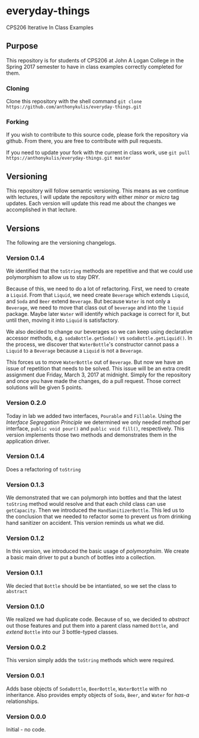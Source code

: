 # everyday-things
CPS206 Iterative In Class Examples

## Purpose
This repository is for students of CPS206 at John A Logan College in the Spring 2017 semester to have in class examples correctly completed for them. 

### Cloning
Clone this repository with the shell command `git clone https://github.com/anthonykulis/everyday-things.git`

### Forking
If you wish to contribute to this source code, please fork the repository via github. From there, you are free to contribute with pull requests.

If you need to update your fork with the current in class work, use `git pull https://anthonykulis/everyday-things.git master`

## Versioning
This repository will follow semantic versioning. This means as we continue with lectures, I will update the repository with either *minor* or *micro* tag updates. Each version will update this read me about the changes we accomplished in that lecture.

## Versions
The following are the versioning changelogs.

### Version 0.1.4
We identified that the `toString` methods are repetitive and that we could use polymorphism to allow us to stay DRY.

Because of this, we need to do a lot of refactoring. First, we need to create a `Liquid`. From that `Liquid`, we need create `Beverage` which extends `Liquid`, and `Soda` and `Beer` extend `Beverage`. But because `Water` is not only a `Beverage`, we need to move that class out of `beverage` and into the `liquid` package. Maybe later `Water` will identify which package is correct for it, but until then, moving it into `Liquid` is satisfactory.

We also decided to change our beverages so we can keep using declarative accessor methods, e.g. `sodaBottle.getSoda()` vs `sodaBottle.getLiquid()`. In the process, we discover that `WaterBottle`'s constructor cannot pass a `Liquid` to a `Beverage` because a `Liquid` is not a `Beverage`. 

This forces us to move `WaterBottle` out of `Beverage`. But now we have an issue of repetition that needs to be solved. This issue will be an extra credit assignment due Friday, March 3, 2017 at midnight. Simply for the repository and once you have made the changes, do a pull request. Those correct solutions will be given 5 points. 


### Version 0.2.0
Today in lab we added two interfaces, `Pourable` and `Fillable`. Using the *Interface Segregation Principle* we determined we only needed method per interface, `public void pour()` and `public void fill()`, respectively. This version implements those two methods and demonstrates them in the application driver.

### Version 0.1.4
Does a refactoring of `toString`

### Version 0.1.3
We demonstrated that we can polymorph into bottles and that the latest `toString` method would resolve and that each child class can use `getCapacity`. Then we introduced the `HandSanitizerBottle`. This led us to the conclusion that we needed to refactor some to prevent us from drinking hand sanitizer on accident. This version reminds us what we did.

### Version 0.1.2
In this version, we introduced the basic usage of *polymorphsim*. We create a basic main driver to put a bunch of bottles into a collection.

### Version 0.1.1
We decied that `Bottle` should be be intantiated, so we set the class to `abstract`

### Version 0.1.0
We realized we had duplicate code. Because of so, we decided to *abstract* out those features and put them into a parent class named `Bottle`, and *extend* `Bottle` into our 3 bottle-typed classes.

### Version 0.0.2
This version simply adds the `toString` methods which were required.

### Version 0.0.1
Adds base objects of `SodaBottle`, `BeerBottle`, `WaterBottle` with no inheritance. Also provides empty objects of `Soda`, `Beer`, and `Water` for *has-a* relationships.

### Version 0.0.0
Initial - no code.




